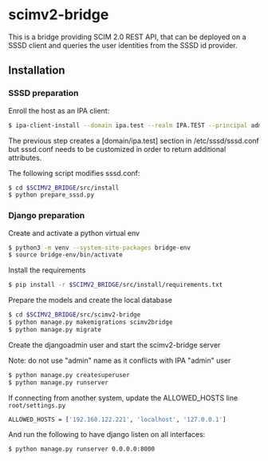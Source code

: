 # scimv2-bridge

This is a bridge providing SCIM 2.0 REST API, that can be deployed on a SSSD client and queries the user identities from the SSSD id provider.

## Installation

### SSSD preparation

Enroll the host as an IPA client:

```bash
$ ipa-client-install --domain ipa.test --realm IPA.TEST --principal admin --password Secret123 -U
```

The previous step creates a [domain/ipa.test] section in /etc/sssd/sssd.conf
but sssd.conf needs to be customized in order to return additional attributes.

The following script modifies sssd.conf:

```bash
$ cd $SCIMV2_BRIDGE/src/install
$ python prepare_sssd.py
```

### Django preparation

Create and activate a python virtual env

```bash
$ python3 -m venv --system-site-packages bridge-env
$ source bridge-env/bin/activate
```

Install the requirements

```bash
$ pip install -r $SCIMV2_BRIDGE/src/install/requirements.txt
```

Prepare the models and create the local database

```bash
$ cd $SCIMV2_BRIDGE/src/scimv2-bridge
$ python manage.py makemigrations scimv2bridge
$ python manage.py migrate
```

Create the djangoadmin user and start the scimv2-bridge server

Note: do not use "admin" name as it conflicts with IPA "admin" user

```bash
$ python manage.py createsuperuser
$ python manage.py runserver
```

If connecting from another system, update the ALLOWED_HOSTS line `root/settings.py`

```bash
ALLOWED_HOSTS = ['192.168.122.221', 'localhost', '127.0.0.1']
```

And run the following to have django listen on all interfaces:

```bash
$ python manage.py runserver 0.0.0.0:8000
```